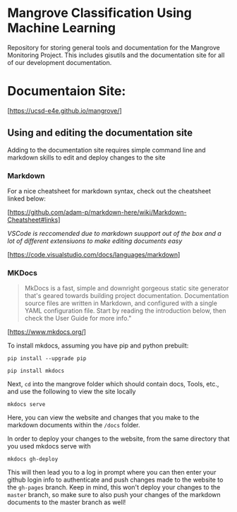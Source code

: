 # Mangrove Classification Using Machine Learning 

Repository for storing general tools and documentation for the Mangrove Monitoring Project. This includes gisutils and the documentation site for all of our development documentation. 

# Documentaion Site: 
[https://ucsd-e4e.github.io/mangrove/]


## Using and editing the documentation site

Adding to the documentation site requires simple command line and markdown skills to edit and deploy changes to the site

### Markdown 

For a nice cheatsheet for markdown syntax, check out the cheatsheet linked below:

[https://github.com/adam-p/markdown-here/wiki/Markdown-Cheatsheet#links]

*VSCode is reccomended due to markdown suupport out of the box and a lot of different extensiuons to make editing documents easy*

[https://code.visualstudio.com/docs/languages/markdown]


### MKDocs 

>MkDocs is a fast, simple and downright gorgeous static site generator that's geared towards building project documentation. Documentation source files are written in Markdown, and configured with a single YAML configuration file. Start by reading the introduction below, then check the User Guide for more info." 

[https://www.mkdocs.org/]

To install mkdocs, assuming you have pip and python prebuilt:

```console
pip install --upgrade pip
```   
```console
pip install mkdocs
```   

Next, `cd` into the mangrove folder which should contain docs, Tools, etc., and use the following to view the site locally

```console
mkdocs serve
```   

Here, you can view the website and changes that you make to the markdown documents within the `/docs` folder.

In order to deploy your changes to the website, from the same directory that you used mkdocs serve with

```console 
mkdocs gh-deploy
```

This will then lead you to a log in prompt where you can then enter your github login info to authenticate and push changes made to the website to the `gh-pages` branch. Keep in mind, this won't deploy your changes to the `master` branch, so make sure to also push your changes of the markdown documents to the master branch as well!
